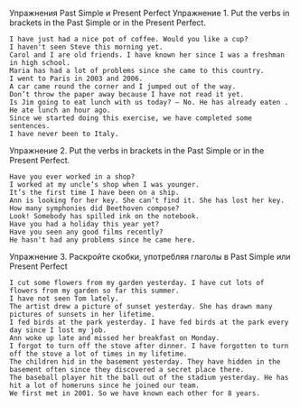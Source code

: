 Упражнения Past Simple и Present Perfect
Упражнение 1. Put the verbs in brackets in the Past Simple or in the Present Perfect.

    I have just had a nice pot of coffee. Would you like a cup?
    I haven't seen Steve this morning yet.
    Carol and I are old friends. I have known her since I was a freshman in high school.
    Maria has had a lot of problems since she came to this country.
    I went to Paris in 2003 and 2006.
    A car came round the corner and I jumped out of the way.
    Don’t throw the paper away because I have not read it yet.
    Is Jim going to eat lunch with us today? — No. He has already eaten . He ate lunch an hour ago.
    Since we started doing this exercise, we have completed some sentences.
    I have never been to Italy.


Упражнение 2. Put the verbs in brackets in the Past Simple or in the Present Perfect.

    Have you ever worked in a shop?
    I worked at my uncle’s shop when I was younger.
    It’s the first time I have been on a ship.
    Ann is looking for her key. She can’t find it. She has lost her key.
    How many symphonies did Beethoven compose?
    Look! Somebody has spilled ink on the notebook.
    Have you had a holiday this year yet?
    Have you seen any good films recently?
    He hasn't had any problems since he came here.



Упражнение 3. Раскройте скобки, употребляя глаголы в Past Simple или Present Perfect

    I cut some flowers from my garden yesterday. I have cut lots of flowers from my garden so far this summer.
    I have not seen Tom lately.
    The artist drew a picture of sunset yesterday. She has drawn many pictures of sunsets in her lifetime.
    I fed birds at the park yesterday. I have fed birds at the park every day since I lost my job.
    Ann woke up late and missed her breakfast on Monday.
    I forgot to turn off the stove after dinner. I have forgotten to turn off the stove a lot of times in my lifetime.
    The children hid in the basement yesterday. They have hidden in the basement often since they discovered a secret place there.
    The baseball player hit the ball out of the stadium yesterday. He has hit a lot of homeruns since he joined our team.
    We first met in 2001. So we have known each other for 8 years.
